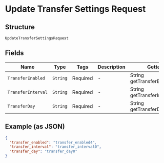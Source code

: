 
# Update Transfer Settings Request

## Structure

`UpdateTransferSettingsRequest`

## Fields

| Name | Type | Tags | Description | Getter | Setter |
|  --- | --- | --- | --- | --- | --- |
| `TransferEnabled` | `String` | Required | - | String getTransferEnabled() | setTransferEnabled(String transferEnabled) |
| `TransferInterval` | `String` | Required | - | String getTransferInterval() | setTransferInterval(String transferInterval) |
| `TransferDay` | `String` | Required | - | String getTransferDay() | setTransferDay(String transferDay) |

## Example (as JSON)

```json
{
  "transfer_enabled": "transfer_enabled4",
  "transfer_interval": "transfer_interval0",
  "transfer_day": "transfer_day0"
}
```

